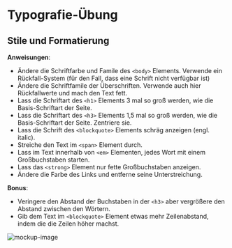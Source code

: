 # Typografie-Übung

## Stile und Formatierung

**Anweisungen**:

* Ändere die Schriftfarbe und Famile des `<body>` Elements. Verwende ein Rückfall-System (für den Fall, dass eine Schrift nicht verfügbar ist)
* Ändere die Schriftfamile der Überschriften. Verwende auch hier Rückfallwerte und mach den Text fett.
* Lass die Schriftart des `<h1>` Elements 3 mal so groß werden, wie die Basis-Schriftart der Seite.
* Lass die Schriftart des `<h3>` Elements 1,5 mal so groß werden, wie die Basis-Schriftart der Seite. Zentriere sie.
* Lass die Schrift des `<blockquote>` Elements schräg anzeigen (engl. italic).
* Streiche den Text im `<span>` Element durch.
* Lass im Text innerhalb von `<em>` Elementen, jedes Wort mit einem Großbuchstaben starten.
* Lass das `<strong>` Element nur fette Großbuchstaben anzeigen.
* Ändere die Farbe des Links und entferne seine Unterstreichung.

**Bonus**: 
* Veringere den Abstand der Buchstaben in der `<h3>` aber vergrößere den Abstand zwischen den Wörtern.
* Gib dem Text im `<blockquote>` Element etwas mehr Zeilenabstand, indem die die Zeilen höher machst.

![mockup-image](./image/reference-image.png)
